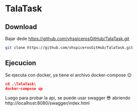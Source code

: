 # TalaTask


## Download
Bajar dede https://github.com/vhspicerosGitHub/TalaTask.git

```bash
git clone https://github.com/vhspicerosGitHub/TalaTask.git
```

## Ejecucion

Se ejecuta con docker, ya tiene el archivo docker-compose 😉

 ```json
 cd .\TalaTask\
 docker-compose up

```

Luego para probar la api, se puede usar swagger 😎 abriendo http://localhost:8080/swagger/index.html

